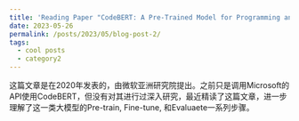 ```yaml
---
title: 'Reading Paper "CodeBERT: A Pre-Trained Model for Programming and Natural Languages" by MSRA'
date: 2023-05-26
permalink: /posts/2023/05/blog-post-2/
tags:
  - cool posts
  - category2
---
```

这篇文章是在2020年发表的，由微软亚洲研究院提出。之前只是调用Microsoft的API使用CodeBERT，但没有对其进行过深入研究，最近精读了这篇文章，进一步理解了这一类大模型的Pre-train, Fine-tune, 和Evaluaete一系列步骤。
